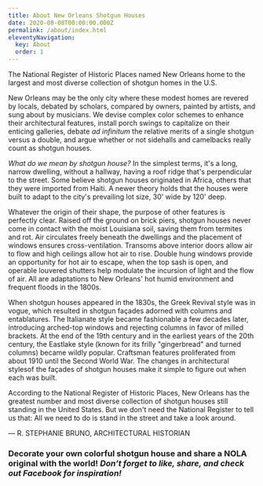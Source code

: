 ```yaml
---
title: About New Orleans Shotgun Houses
date: 2020-08-08T00:00:00.000Z
permalink: /about/index.html
eleventyNavigation:
  key: About
  order: 1
---
```


The National Register of Historic Places named New Orleans home to the largest and most diverse collection of shotgun homes in the U.S.

New Orleans may be the only city where these modest homes are revered by locals, debated by scholars, compared by owners, painted by artists, and sung about by musicians. We devise complex color schemes to enhance their architectural features, install porch swings to capitalize on their enticing galleries, debate <i>ad infinitum</i> the relative merits of a single shotgun versus a double, and argue whether or not sidehalls and camelbacks really count as shotgun houses.

<i>What do we mean by shotgun house?</i> In the simplest terms, it's a long, narrow dwelling, without a hallway, having a roof ridge that's perpendicular to the street. Some believe shotgun houses originated in Africa, others that they were imported from Haiti. A newer theory holds that the houses were built to adapt to the city's prevailing lot size, 30' wide by 120' deep.

Whatever the origin of their shape, the purpose of other features is perfectly clear. Raised off the ground on brick piers, shotgun houses never come in contact with the moist Louisiana soil, saving them from termites and rot. Air circulates freely beneath the dwellings and the placement of windows ensures cross-ventilation. Transoms above interior doors allow air to flow and high ceilings allow hot air to rise. Double hung windows provide an opportunity for hot air to escape, when the top sash is open, and operable louvered shutters help modulate the incursion of light and the flow of air. All are adaptations to New Orleans' hot humid environment and frequent floods in the 1800s.

When shotgun houses appeared in the 1830s, the Greek Revival style was in vogue, which resulted in shotgun façades adorned with columns and entablatures. The Italianate style became fashionable a few decades later, introducing arched-top windows and rejecting columns in favor of milled brackets. At the end of the 19th century and in the earliest years of the 20th century, the Eastlake style (known for its frilly "gingerbread" and turned columns) became wildly popular. Craftsman features proliferated from about 1910 until the Second World War. The changes in architectural stylesof the façades of shotgun houses make it simple to figure out when each was built.

According to the National Register of Historic Places, New Orleans has the greatest number and most diverse collection of shotgun houses still standing in the United States. But we don't need the National Register to tell us that: All we need to do is stand in the street and take a look around.  

— R. STEPHANIE BRUNO, ARCHITECTURAL HISTORIAN

<div class="section email-signup">
  <div class="border">

<h3>Decorate your own colorful shotgun house and share a NOLA original with the world! <i>Don’t forget to like, share, and check out Facebook for inspiration!</i></h3>

  </div>
</div>
